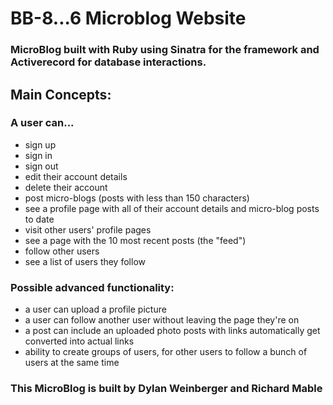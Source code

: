 # BB-8...6 Microblog Website

### MicroBlog built with Ruby using Sinatra for the framework and Activerecord for database interactions.

## Main Concepts:
### A user can...
* sign up
* sign in
* sign out
* edit their account details
* delete their account
* post micro-blogs (posts with less than 150 characters)
* see a profile page with all of their account details and micro-blog posts to date
* visit other users' profile pages
* see a page with the 10 most recent posts (the "feed")
* follow other users 
* see a list of users they follow

### Possible advanced functionality:
* a user can upload a profile picture 
* a user can follow another user without leaving the page they're on
* a post can include an uploaded photo posts with links automatically get converted into actual links
* ability to create groups of users, for other users to follow a bunch of users at the same time



### This MicroBlog is built by Dylan Weinberger and Richard Mable
